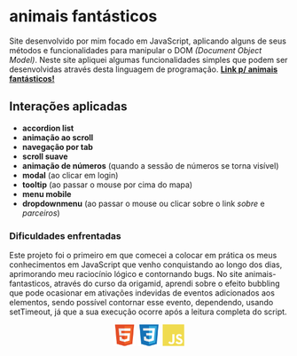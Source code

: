 # animais fantásticos

Site desenvolvido por mim focado em JavaScript, aplicando alguns de seus métodos e funcionalidades para manipular o DOM _(Document Object Model)_. Neste site apliquei algumas funcionalidades simples que podem ser desenvolvidas através desta linguagem de programação.
**[Link p/ animais fantásticos!](https://pedrohenriquesampaionovaes.github.io/animais-fantasticos/)**

## Interações aplicadas

- **accordion list**
- **animação ao scroll**
- **navegação por tab**
- **scroll suave**
- **animação de números** (quando a sessão de números se torna visível)
- **modal** (ao clicar em login)
- **tooltip** (ao passar o mouse por cima do mapa)
- **menu mobile**
- **dropdownmenu** (ao passar o mouse ou clicar sobre o link *sobre* e *parceiros*)

### Dificuldades enfrentadas
Este projeto foi o primeiro em que comecei a colocar em prática os meus conhecimentos em JavaScript que venho conquistando ao longo dos dias, aprimorando meu raciocínio lógico e contornando bugs. No site animais-fantasticos, através do curso da origamid, aprendi sobre o efeito bubbling que pode ocasionar em ativações indevidas de eventos adicionados aos elementos, sendo possível contornar esse evento, dependendo, usando setTimeout, já que a sua execução ocorre após a leitura completa do script.

<div align="center"> 
  <img src="https://raw.githubusercontent.com/devicons/devicon/master/icons/html5/html5-original.svg" width="40" title="HTML5">
  <img src="https://raw.githubusercontent.com/devicons/devicon/master/icons/css3/css3-original.svg" width="40" title="CSS3">
  <img src="https://raw.githubusercontent.com/devicons/devicon/master/icons/javascript/javascript-plain.svg" width="40" title="JavaScript">
</div>
